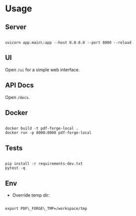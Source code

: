 # Usage

## Server
```

uvicorn app.main\:app --host 0.0.0.0 --port 8000 --reload

```

## UI
Open `/ui` for a simple web interface.

## API Docs
Open `/docs`.

## Docker
```

docker build -t pdf-forge-local .
docker run -p 8000:8000 pdf-forge-local

```

## Tests
```

pip install -r requirements-dev.txt
pytest -q

```
## Env
- Override temp dir:
```

export PDF\_FORGE\_TMP=/workspace/tmp

```
